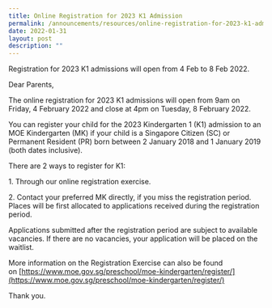 ```yaml
---
title: Online Registration for 2023 K1 Admission
permalink: /announcements/resources/online-registration-for-2023-k1-admission/
date: 2022-01-31
layout: post
description: ""
---
```

Registration for 2023 K1 admissions will open from 4 Feb to 8 Feb 2022.
<br>
<p>Dear Parents,

The online registration for 2023 K1 admissions will open from 9am on Friday, 4 February 2022 and close at 4pm on Tuesday, 8 February 2022.
<br>
	
You can register your child for the 2023 Kindergarten 1 (K1) admission to an MOE Kindergarten (MK) if your child is a Singapore Citizen (SC) or Permanent Resident (PR) born between 2 January 2018 and 1 January 2019 (both dates inclusive).
<br>
	
There are 2 ways to register for K1:
<br>
	
1\. Through our online registration exercise.

2\. Contact your preferred MK directly, if you miss the registration period. Places will be first allocated to applications received during the registration period.
<br>
	
Applications submitted after the registration period are subject to available vacancies. If there are no vacancies, your application will be placed on the waitlist.
<br>
	
More information on the Registration Exercise can also be found on [https://www.moe.gov.sg/preschool/moe-kindergarten/register/](https://www.moe.gov.sg/preschool/moe-kindergarten/register/)</p>

Thank you.